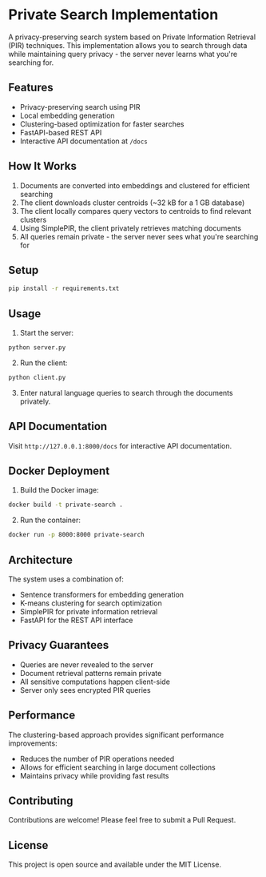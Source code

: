 # Private Search Implementation

A privacy-preserving search system based on Private Information Retrieval (PIR) techniques. This implementation allows you to search through data while maintaining query privacy - the server never learns what you're searching for.

## Features
- Privacy-preserving search using PIR
- Local embedding generation
- Clustering-based optimization for faster searches
- FastAPI-based REST API
- Interactive API documentation at `/docs`

## How It Works

1. Documents are converted into embeddings and clustered for efficient searching
2. The client downloads cluster centroids (~32 kB for a 1 GB database)
3. The client locally compares query vectors to centroids to find relevant clusters
4. Using SimplePIR, the client privately retrieves matching documents
5. All queries remain private - the server never sees what you're searching for

## Setup

```bash
pip install -r requirements.txt
```

## Usage

1. Start the server:
```bash
python server.py
```

2. Run the client:
```bash
python client.py
```

3. Enter natural language queries to search through the documents privately.

## API Documentation

Visit `http://127.0.0.1:8000/docs` for interactive API documentation.

## Docker Deployment

1. Build the Docker image:
```bash
docker build -t private-search .
```

2. Run the container:
```bash
docker run -p 8000:8000 private-search
```

## Architecture

The system uses a combination of:
- Sentence transformers for embedding generation
- K-means clustering for search optimization
- SimplePIR for private information retrieval
- FastAPI for the REST API interface

## Privacy Guarantees

- Queries are never revealed to the server
- Document retrieval patterns remain private
- All sensitive computations happen client-side
- Server only sees encrypted PIR queries

## Performance

The clustering-based approach provides significant performance improvements:
- Reduces the number of PIR operations needed
- Allows for efficient searching in large document collections
- Maintains privacy while providing fast results

## Contributing

Contributions are welcome! Please feel free to submit a Pull Request.

## License

This project is open source and available under the MIT License. 